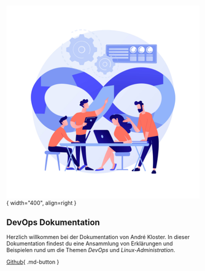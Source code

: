 # 

![DevOps Logo](./images/home/devops_logo.jpg){ width="400", align=right }

## DevOps Dokumentation
Herzlich willkommen bei der Dokumentation von André Kloster. In dieser Dokumentation findest du eine Ansammlung von Erklärungen und Beispielen rund um die Themen
*DevOps* und *Linux-Administration*.

[Github](https://github.com/andrekloster){ .md-button }
